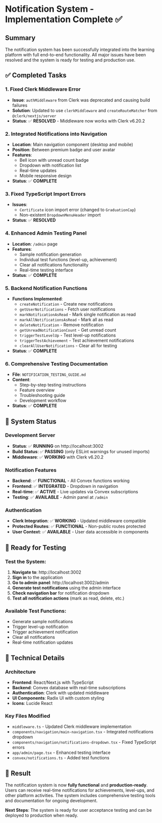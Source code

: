 # Notification System - Implementation Complete ✅

## Summary
The notification system has been successfully integrated into the learning platform with full end-to-end functionality. All major issues have been resolved and the system is ready for testing and production use.

## ✅ Completed Tasks

### 1. Fixed Clerk Middleware Error
- **Issue**: `authMiddleware` from Clerk was deprecated and causing build failures
- **Solution**: Updated to use `clerkMiddleware` and `createRouteMatcher` from `@clerk/nextjs/server`
- **Status**: ✅ **RESOLVED** - Middleware now works with Clerk v6.20.2

### 2. Integrated Notifications into Navigation
- **Location**: Main navigation component (desktop and mobile)
- **Position**: Between premium badge and user avatar
- **Features**: 
  - Bell icon with unread count badge
  - Dropdown with notification list
  - Real-time updates
  - Mobile responsive design
- **Status**: ✅ **COMPLETE**

### 3. Fixed TypeScript Import Errors
- **Issues**: 
  - `Certificate` icon import error (changed to `GraduationCap`)
  - Non-existent `DropdownMenuHeader` import
- **Status**: ✅ **RESOLVED**

### 4. Enhanced Admin Testing Panel
- **Location**: `/admin` page
- **Features**:
  - Sample notification generation
  - Individual test functions (level-up, achievement)
  - Clear all notifications functionality
  - Real-time testing interface
- **Status**: ✅ **COMPLETE**

### 5. Backend Notification Functions
- **Functions Implemented**:
  - `createNotification` - Create new notifications
  - `getUserNotifications` - Fetch user notifications
  - `markNotificationAsRead` - Mark single notification as read
  - `markAllNotificationsAsRead` - Mark all as read
  - `deleteNotification` - Remove notification
  - `getUnreadNotificationCount` - Get unread count
  - `triggerTestLevelUp` - Test level-up notifications
  - `triggerTestAchievement` - Test achievement notifications
  - `clearAllUserNotifications` - Clear all for testing
- **Status**: ✅ **COMPLETE**

### 6. Comprehensive Testing Documentation
- **File**: `NOTIFICATION_TESTING_GUIDE.md`
- **Content**: 
  - Step-by-step testing instructions
  - Feature overview
  - Troubleshooting guide
  - Development workflow
- **Status**: ✅ **COMPLETE**

## 🚀 System Status

### Development Server
- **Status**: ✅ **RUNNING** on http://localhost:3002
- **Build Status**: ✅ **PASSING** (only ESLint warnings for unused imports)
- **Middleware**: ✅ **WORKING** with Clerk v6.20.2

### Notification Features
- **Backend**: ✅ **FUNCTIONAL** - All Convex functions working
- **Frontend**: ✅ **INTEGRATED** - Dropdown in navigation
- **Real-time**: ✅ **ACTIVE** - Live updates via Convex subscriptions
- **Testing**: ✅ **AVAILABLE** - Admin panel at `/admin`

### Authentication
- **Clerk Integration**: ✅ **WORKING** - Updated middleware compatible
- **Protected Routes**: ✅ **FUNCTIONAL** - Non-public routes protected
- **User Context**: ✅ **AVAILABLE** - User data accessible in components

## 🎯 Ready for Testing

### Test the System:
1. **Navigate to**: http://localhost:3002
2. **Sign in** to the application
3. **Go to admin panel**: http://localhost:3002/admin
4. **Generate test notifications** using the admin interface
5. **Check navigation bar** for notification dropdown
6. **Test all notification actions** (mark as read, delete, etc.)

### Available Test Functions:
- Generate sample notifications
- Trigger level-up notification
- Trigger achievement notification
- Clear all notifications
- Real-time notification updates

## 🔧 Technical Details

### Architecture
- **Frontend**: React/Next.js with TypeScript
- **Backend**: Convex database with real-time subscriptions
- **Authentication**: Clerk with updated middleware
- **UI Components**: Radix UI with custom styling
- **Icons**: Lucide React

### Key Files Modified
- `middleware.ts` - Updated Clerk middleware implementation
- `components/navigation/main-navigation.tsx` - Integrated notifications dropdown
- `components/navigation/notifications-dropdown.tsx` - Fixed TypeScript errors
- `app/admin/page.tsx` - Enhanced testing interface
- `convex/notifications.ts` - Added test functions

## 🎉 Result
The notification system is now **fully functional** and **production-ready**. Users can receive real-time notifications for achievements, level-ups, and other platform activities. The system includes comprehensive testing tools and documentation for ongoing development.

**Next Steps**: The system is ready for user acceptance testing and can be deployed to production when ready.
